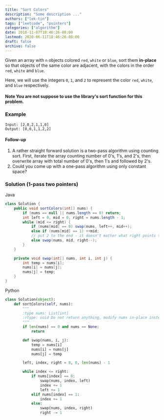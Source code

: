 ```yaml
---
title: "Sort Colors"
description: "Some description ..."
authors: ["lek-tin"]
tags: ["leetcode", "pointers"]
categories: ["algorithm"]
date: 2018-11-07T10:46:26-08:00
lastmod: 2020-06-11T18:46:26-08:00
draft: false
archive: false
---
```


Given an array with `n` objects colored `red`, `white` or `blue`, sort them **in-place** so that objects of the same color are adjacent, with the colors in the order `red`, `white` and `blue`.  

Here, we will use the integers `0`, `1`, and `2` to represent the color `red`, `white`, and `blue` respectively.  

#### Note You are not suppose to use the library's sort function for this problem.
### Example
```
Input: [2,0,2,1,1,0]
Output: [0,0,1,1,2,2]
```

#### Follow-up

1. A rather straight forward solution is a two-pass algorithm using counting sort.
First, iterate the array counting number of 0's, 1's, and 2's, then overwrite array with total number of 0's, then 1's and followed by 2's.
2. Could you come up with a one-pass algorithm using only constant space?

### Solution (1-pass two pointers)

Java
```java
class Solution {
    public void sortColors(int[] nums) {
        if (nums == null || nums.length == 0) return;
        int left = 0, mid = 0, right = nums.length - 1;
        while (mid <= right) {
            if (nums[mid] == 0) swap(nums, left++, mid++);
            else if (nums[mid] == 1) ++mid;
            // put 2 to the end - it doesn't matter what right points to, it can never be worse.
            else swap(nums, mid, right--);
        }
    }

    private void swap(int[] nums, int i, int j) {
        int temp = nums[i];
        nums[i] = nums[j];
        nums[j] = temp;
    }
}
```

Python
```python
class Solution(object):
    def sortColors(self, nums):
        """
        :type nums: List[int]
        :rtype: void Do not return anything, modify nums in-place instead.
        """
        if len(nums) == 0 and nums == None:
            return

        def swap(nums, i, j):
            temp = nums[i]
            nums[i] = nums[j]
            nums[j] = temp

        left, index, right = 0, 0, len(nums) - 1

        while index <= right:
            if nums[index] == 0:
                swap(nums, index, left)
                index += 1
                left += 1
            elif nums[index] == 1:
                index += 1
            else:
                swap(nums, index, right)
                right -= 1
```
